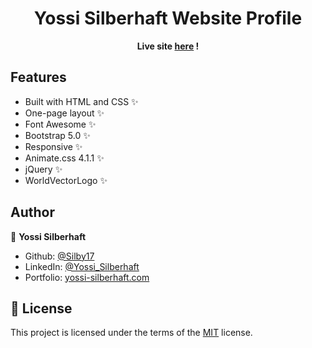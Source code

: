 <h1 align="center">Yossi Silberhaft Website Profile</h1>

<p align="center"><strong> Live site <a href="https://yossi-silberhaft.com">here</a> ! </strong></p>


## Features

- Built with HTML and CSS ✨
- One-page layout ✨
- Font Awesome ✨
- Bootstrap 5.0 ✨
- Responsive ✨
- Animate.css 4.1.1 ✨
- jQuery ✨
- WorldVectorLogo ✨


## Author

👤 **Yossi Silberhaft**

* Github: [@Silby17](https://github.com/Silby17)
* LinkedIn: [@Yossi_Silberhaft](https://linkedin.com/in/yossi-silberhaft/)
* Portfolio: [yossi-silberhaft.com](https://yossi-silberhaft.com)


## 📝 License

This project is licensed under the terms of the [MIT](https://github.com/Silby17/YS-Website-Profile/blob/master/LICENSE.md)
license.